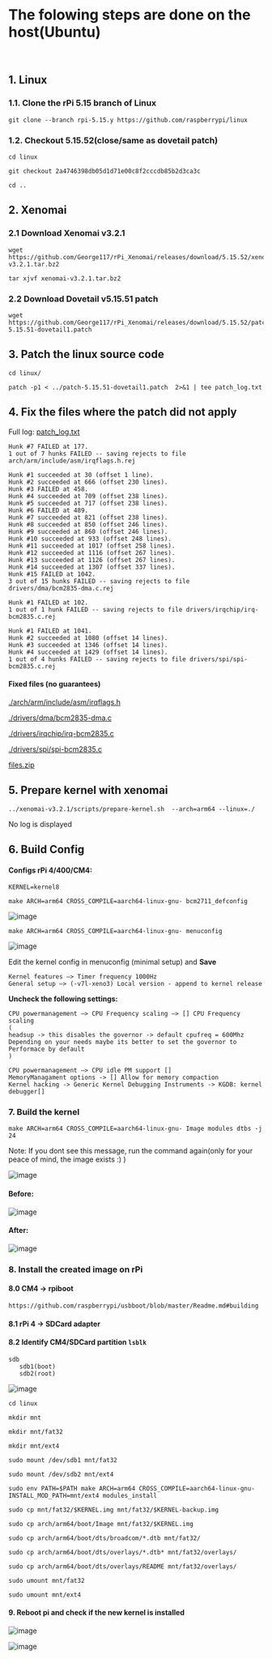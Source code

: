 # The folowing steps are done on the host(Ubuntu)
&nbsp;
&nbsp;
## 1. Linux
### 1.1. Clone the rPi 5.15 branch of Linux
```
git clone --branch rpi-5.15.y https://github.com/raspberrypi/linux
```

### 1.2. Checkout 5.15.52(close/same as dovetail patch)
```
cd linux
```
```
git checkout 2a4746398db05d1d71e00c8f2cccdb85b2d3ca3c 
```
```
cd ..
```

## 2. Xenomai

### 2.1 Download Xenomai v3.2.1

```
wget https://github.com/George117/rPi_Xenomai/releases/download/5.15.52/xenomai-v3.2.1.tar.bz2
```
```
tar xjvf xenomai-v3.2.1.tar.bz2
```

### 2.2 Download Dovetail v5.15.51 patch

```
wget https://github.com/George117/rPi_Xenomai/releases/download/5.15.52/patch-5.15.51-dovetail1.patch
```

## 3. Patch the linux source code
```
cd linux/
```
```
patch -p1 < ../patch-5.15.51-dovetail1.patch  2>&1 | tee patch_log.txt
```

## 4. Fix the files where the patch did not apply
Full log: [patch_log.txt](assets/files/2/patch_log.txt)

```
Hunk #7 FAILED at 177.
1 out of 7 hunks FAILED -- saving rejects to file arch/arm/include/asm/irqflags.h.rej
```
```
Hunk #1 succeeded at 30 (offset 1 line).
Hunk #2 succeeded at 666 (offset 230 lines).
Hunk #3 FAILED at 458.
Hunk #4 succeeded at 709 (offset 238 lines).
Hunk #5 succeeded at 717 (offset 238 lines).
Hunk #6 FAILED at 489.
Hunk #7 succeeded at 821 (offset 238 lines).
Hunk #8 succeeded at 850 (offset 246 lines).
Hunk #9 succeeded at 860 (offset 246 lines).
Hunk #10 succeeded at 933 (offset 248 lines).
Hunk #11 succeeded at 1017 (offset 258 lines).
Hunk #12 succeeded at 1116 (offset 267 lines).
Hunk #13 succeeded at 1126 (offset 267 lines).
Hunk #14 succeeded at 1307 (offset 337 lines).
Hunk #15 FAILED at 1042.
3 out of 15 hunks FAILED -- saving rejects to file drivers/dma/bcm2835-dma.c.rej
```
```
Hunk #1 FAILED at 102.
1 out of 1 hunk FAILED -- saving rejects to file drivers/irqchip/irq-bcm2835.c.rej
```

```
Hunk #1 FAILED at 1041.
Hunk #2 succeeded at 1080 (offset 14 lines).
Hunk #3 succeeded at 1346 (offset 14 lines).
Hunk #4 succeeded at 1429 (offset 14 lines).
1 out of 4 hunks FAILED -- saving rejects to file drivers/spi/spi-bcm2835.c.rej
```

#### Fixed files (no guarantees)

[./arch/arm/include/asm/irqflags.h](assets/files/2/irqflags.h)

[./drivers/dma/bcm2835-dma.c](assets/files/2/bcm2835-dma.c)

[./drivers/irqchip/irq-bcm2835.c](assets/files/2/irq-bcm2835.c)

[./drivers/spi/spi-bcm2835.c](assets/files/2/spi-bcm2835.c)

[files.zip](assets/files/2/files.zip)

## 5. Prepare kernel with xenomai
```
../xenomai-v3.2.1/scripts/prepare-kernel.sh  --arch=arm64 --linux=./
```

No log is displayed

## 6. Build Config
#### Configs rPi 4/400/CM4:
```
KERNEL=kernel8
```
```
make ARCH=arm64 CROSS_COMPILE=aarch64-linux-gnu- bcm2711_defconfig
```
![image](assets/images/2/defconfig.png)

```
make ARCH=arm64 CROSS_COMPILE=aarch64-linux-gnu- menuconfig
```

![image](assets/images/2/menuconfig.png)

Edit the kernel config in menuconfig (minimal setup) and **Save**
```
Kernel features —> Timer frequency 1000Hz
General setup —> (-v7l-xeno3) Local version - append to kernel release
```

**Uncheck the following settings:**

```
CPU powermanagement –> CPU Frequency scaling –> [] CPU Frequency scaling  
(
headsup -> this disables the governor -> default cpufreq = 600Mhz
Depending on your needs maybe its better to set the governor to Performace by default
)

CPU powermanagement –> CPU idle PM support []
MemoryManagament options -> [] Allow for memory compaction
Kernel hacking -> Generic Kernel Debugging Instruments -> KGDB: kernel debugger[]
```

### 7. Build the kernel
```
make ARCH=arm64 CROSS_COMPILE=aarch64-linux-gnu- Image modules dtbs -j 24
```
Note: If you dont see this message, run the command again(only for your peace of mind, the image exists :) )

![image](assets/images/2/image.png)


#### Before:

![image](assets/images/2/before_zimage.png)

#### After:

![image](assets/images/2/after_zimage.png)

### 8. Install the created image on rPi
#### 8.0 CM4 -> rpiboot 
```
https://github.com/raspberrypi/usbboot/blob/master/Readme.md#building
```

#### 8.1 rPi 4 -> SDCard adapter

#### 8.2 Identify CM4/SDCard partition ``lsblk``
```
sdb
   sdb1(boot)
   sdb2(root)
```

![image](assets/images/2/sd_card_ident.png)

```
cd linux
```
```
mkdir mnt
```
```
mkdir mnt/fat32
```
```
mkdir mnt/ext4
```
```
sudo mount /dev/sdb1 mnt/fat32
```
```
sudo mount /dev/sdb2 mnt/ext4
```
```
sudo env PATH=$PATH make ARCH=arm64 CROSS_COMPILE=aarch64-linux-gnu- INSTALL_MOD_PATH=mnt/ext4 modules_install
```
```
sudo cp mnt/fat32/$KERNEL.img mnt/fat32/$KERNEL-backup.img
```
```
sudo cp arch/arm64/boot/Image mnt/fat32/$KERNEL.img
```
```
sudo cp arch/arm64/boot/dts/broadcom/*.dtb mnt/fat32/
```
```
sudo cp arch/arm64/boot/dts/overlays/*.dtb* mnt/fat32/overlays/
```
```
sudo cp arch/arm64/boot/dts/overlays/README mnt/fat32/overlays/
```
```
sudo umount mnt/fat32
```
```
sudo umount mnt/ext4
```

#### 9. Reboot pi and check if the new kernel is installed 

![image](assets/images/2/patched_kernel.png)

![image](assets/images/2/cobalt_on_patched_kernel.png)
